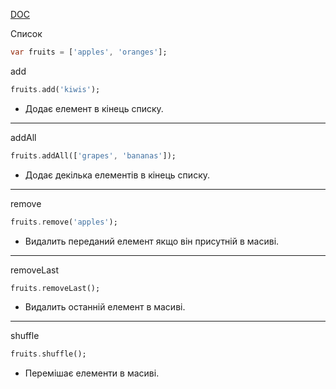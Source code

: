 [DOC](https://dart.dev/libraries/dart-core#lists)

Список
```dart
var fruits = ['apples', 'oranges'];
```

add
```dart 
fruits.add('kiwis');
```
- Додає елемент в кінець списку.
---
addAll
```dart
fruits.addAll(['grapes', 'bananas']);
```
- Додає декілька елементів в кінець списку.
---
remove
```dart
fruits.remove('apples');
```
- Видалить переданий елемент якщо він присутній в масиві.
---
removeLast
```dart
fruits.removeLast();
```
- Видалить останній елемент в масиві.
---
shuffle
```dart
fruits.shuffle();
```
- Перемішає елементи в масиві.